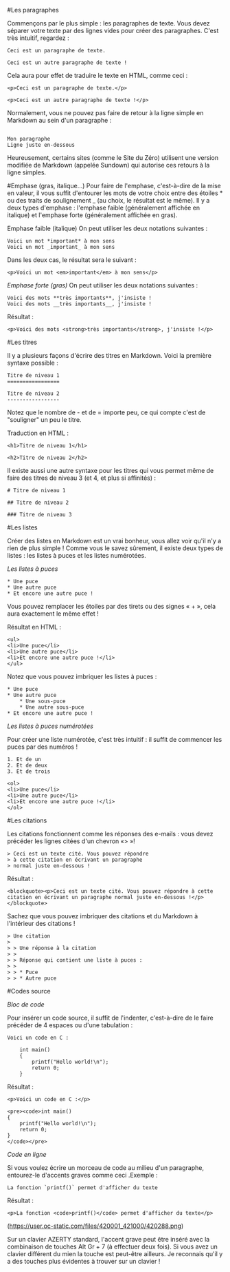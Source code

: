 #Les paragraphes

Commençons par le plus simple : les paragraphes de texte. Vous devez séparer votre texte par des lignes vides pour créer des paragraphes. C'est très intuitif, regardez :

```
Ceci est un paragraphe de texte.

Ceci est un autre paragraphe de texte !

```

Cela aura pour effet de traduire le texte en HTML, comme ceci :

```
<p>Ceci est un paragraphe de texte.</p>

<p>Ceci est un autre paragraphe de texte !</p>

```

Normalement, vous ne pouvez pas faire de retour à la ligne simple en Markdown au sein d'un paragraphe :

```

Mon paragraphe
Ligne juste en-dessous

```

Heureusement, certains sites (comme le Site du Zéro) utilisent une version modifiée de Markdown (appelée Sundown) qui autorise ces retours à la ligne simples.

#Emphase (gras, italique…)
Pour faire de l'emphase, c'est-à-dire de la mise en valeur, il vous suffit d'entourer les mots de votre choix entre des étoiles * ou des traits de soulignement _ (au choix, le résultat est le même). Il y a deux types d'emphase : l'emphase faible (généralement affichée en italique) et l'emphase forte (généralement affichée en gras).

Emphase faible (italique)
On peut utiliser les deux notations suivantes :

```
Voici un mot *important* à mon sens
Voici un mot _important_ à mon sens
```

Dans les deux cas, le résultat sera le suivant :

```
<p>Voici un mot <em>important</em> à mon sens</p>
```

*Emphase forte (gras)*
On peut utiliser les deux notations suivantes :

```
Voici des mots **très importants**, j'insiste !
Voici des mots __très importants__, j'insiste !
```

Résultat :

```
<p>Voici des mots <strong>très importants</strong>, j'insiste !</p>
```

#Les titres

Il y a plusieurs façons d'écrire des titres en Markdown. Voici la première syntaxe possible :

```
Titre de niveau 1
=================

Titre de niveau 2
-----------------
```

Notez que le nombre de - et de = importe peu, ce qui compte c'est de "souligner" un peu le titre.

Traduction en HTML :

```
<h1>Titre de niveau 1</h1>

<h2>Titre de niveau 2</h2>
```

Il existe aussi une autre syntaxe pour les titres qui vous permet même de faire des titres de niveau 3 (et 4, et plus si affinités) :

```
# Titre de niveau 1

## Titre de niveau 2

### Titre de niveau 3
```

#Les listes

Créer des listes en Markdown est un vrai bonheur, vous allez voir qu'il n'y a rien de plus simple ! Comme vous le savez sûrement, il existe deux types de listes : les listes à puces et les listes numérotées.

*Les listes à puces*

```
* Une puce
* Une autre puce
* Et encore une autre puce !
```

Vous pouvez remplacer les étoiles par des tirets ou des signes « + », cela aura exactement le même effet !

Résultat en HTML :

```
<ul>
<li>Une puce</li>
<li>Une autre puce</li>
<li>Et encore une autre puce !</li>
</ul>
```

Notez que vous pouvez imbriquer les listes à puces :

```
* Une puce
* Une autre puce
    * Une sous-puce
    * Une autre sous-puce
* Et encore une autre puce !
```

*Les listes à puces numérotées*

Pour créer une liste numérotée, c'est très intuitif : il suffit de commencer les puces par des numéros !

```
1. Et de un
2. Et de deux
3. Et de trois
```

```
<ol>
<li>Une puce</li>
<li>Une autre puce</li>
<li>Et encore une autre puce !</li>
</ol>
```

#Les citations

Les citations fonctionnent comme les réponses des e-mails : vous devez précéder les lignes citées d'un chevron «> »!

```
> Ceci est un texte cité. Vous pouvez répondre
> à cette citation en écrivant un paragraphe
> normal juste en-dessous !
```

Résultat :

```
<blockquote><p>Ceci est un texte cité. Vous pouvez répondre à cette citation en écrivant un paragraphe normal juste en-dessous !</p></blockquote>
```

Sachez que vous pouvez imbriquer des citations et du Markdown à l'intérieur des citations !

```
> Une citation
>
> > Une réponse à la citation
> >
> > Réponse qui contient une liste à puces :
> >
> > * Puce
> > * Autre puce
```

#Codes source

*Bloc de code*

Pour insérer un code source, il suffit de l'indenter, c'est-à-dire de le faire précéder de 4 espaces ou d'une tabulation :

```
Voici un code en C :

    int main()
    {
        printf("Hello world!\n");
        return 0;
    }
```

Résultat :

```
<p>Voici un code en C :</p>

<pre><code>int main()
{
    printf("Hello world!\n");
    return 0;
}
</code></pre>
```

*Code en ligne*

Si vous voulez écrire un morceau de code au milieu d'un paragraphe, entourez-le d'accents graves comme ceci  .Exemple :

```
La fonction `printf()` permet d'afficher du texte
```

Résultat :

```
<p>La fonction <code>printf()</code> permet d'afficher du texte</p>
```

(https://user.oc-static.com/files/420001_421000/420288.png)

Sur un clavier AZERTY standard, l'accent grave peut être inséré avec la combinaison de touches Alt Gr + 7 (à effectuer deux fois). Si vous avez un clavier différent du mien la touche est peut-être ailleurs. Je reconnais qu'il y a des touches plus évidentes à trouver sur un clavier !

